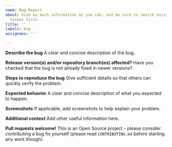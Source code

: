 ```yaml
---
name: Bug Report
about: Give as much information as you can, and be sure to search existing
  Issues first.
title: ''
labels: bug
assignees: ''

---
```


**Describe the bug**
A clear and concise description of the bug.

**Release version(s) and/or repository branch(es) affected?**
Have you checked that the bug is not already fixed in newer versions?

**Steps to reproduce the bug**
Give sufficient details so that others can quickly verify the problem.

**Expected behavior**
A clear and concise description of what you expected to happen.

**Screenshots**
If applicable, add screenshots to help explain your problem.

**Additional context**
Add other useful information here.

**Pull requests welcome!**
This is an Open Source project - please consider contributing a bug fix
yourself (please read `CONTRIBUTING.md` before starting any work though).

